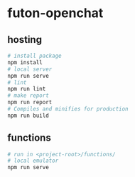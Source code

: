 # futon-openchat

## hosting
```sh
# install package
npm install
# local server
npm run serve
# lint
npm run lint
# make report
npm run report
# Compiles and minifies for production
npm run build
```

## functions
```sh
# run in <project-root>/functions/
# local emulator
npm run serve
```
